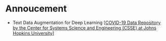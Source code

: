 # Annoucement
- Text Data Augmentation for Deep Learning [[COVID-19 Data Repository by the Center for Systems Science and Engineering (CSSE) at Johns Hopkins University](https://link.springer.com/content/pdf/10.1186/s40537-021-00492-0.pdf](https://github.com/CSSEGISandData/COVID-19))]
